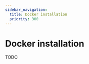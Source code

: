 ```yaml
---
sidebar_navigation:
  title: Docker installation
  priority: 300
---
```


# Docker installation

TODO
